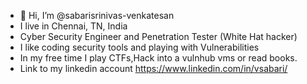 - 👋 Hi, I’m @sabarisrinivas-venkatesan
- I live in Chennai, TN, India
- Cyber Security Engineer and Penetration Tester (White Hat hacker)
- I like coding security tools and playing with Vulnerabilities
- In my free time I play CTFs,Hack into a vulnhub vms or read  books.
- Link to my linkedin account https://www.linkedin.com/in/vsabari/


  
<!---
sabarisrinivas-venkatesan/sabarisrinivas-venkatesan is a ✨ special ✨ repository because its `README.md` (this file) appears on your GitHub profile.
You can click the Preview link to take a look at your changes.
--->

